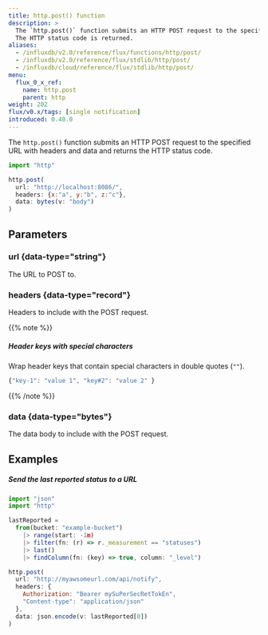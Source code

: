 ```yaml
---
title: http.post() function
description: >
  The `http.post()` function submits an HTTP POST request to the specified URL with headers and data.
  The HTTP status code is returned.
aliases:
  - /influxdb/v2.0/reference/flux/functions/http/post/
  - /influxdb/v2.0/reference/flux/stdlib/http/post/
  - /influxdb/cloud/reference/flux/stdlib/http/post/
menu:
  flux_0_x_ref:
    name: http.post
    parent: http
weight: 202
flux/v0.x/tags: [single notification]
introduced: 0.40.0
---
```


The `http.post()` function submits an HTTP POST request to the specified URL with
headers and data and returns the HTTP status code.

```js
import "http"

http.post(
  url: "http://localhost:8086/",
  headers: {x:"a", y:"b", z:"c"},
  data: bytes(v: "body")
)
```

## Parameters

### url {data-type="string"}
The URL to POST to.

### headers {data-type="record"}
Headers to include with the POST request.

{{% note %}}
##### Header keys with special characters
Wrap header keys that contain special characters in double quotes (`""`).

```js
{"key-1": "value 1", "key#2": "value 2" }
```
{{% /note %}}

### data {data-type="bytes"}
The data body to include with the POST request.

## Examples

##### Send the last reported status to a URL
```js
import "json"
import "http"

lastReported =
  from(bucket: "example-bucket")
    |> range(start: -1m)
    |> filter(fn: (r) => r._measurement == "statuses")
    |> last()
    |> findColumn(fn: (key) => true, column: "_level")

http.post(
  url: "http://myawsomeurl.com/api/notify",
  headers: {
    Authorization: "Bearer mySuPerSecRetTokEn",
    "Content-type": "application/json"
  },
  data: json.encode(v: lastReported[0])
)
```
